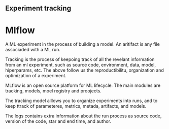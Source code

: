## Experiment  tracking

# Mlflow

A ML experiment in the process of building a model. An aritifact is any file associaded with a ML run. 

Tracking is the process of keepoing track of all the revelant information from an ml experiment, such as source code, environment, data, model, hiperparams, etc. The above follow us the reproductibilitu, organization and optimization of a experiment. 

MLflow is an open source platform for ML lifecycle. The main modules are tracking, models, moel registry and proojects. 

The tracking model alllows you to organize experiments into runs, and to keep ttrack of parameteres, metrics, metada, artifacts, and models.

The logs contains extra information about the run process as source code, version of the code, star and end time, and author. 

